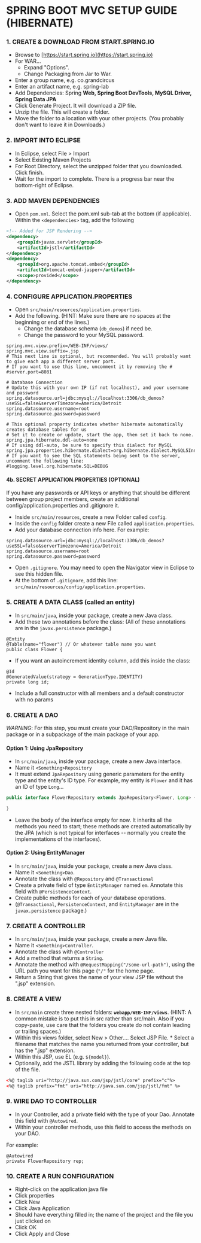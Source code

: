 # SPRING BOOT MVC SETUP GUIDE (HIBERNATE)

### 1. CREATE & DOWNLOAD FROM START.SPRING.IO
* Browse to [https://start.spring.io](https://start.spring.io)
* For WAR...
  * Expand "Options".
  * Change Packaging from Jar to War.
* Enter a group name, e.g. co.grandcircus
* Enter an artifact name, e.g. spring-lab
* Add Dependencies: Spring **Web, Spring Boot DevTools, MySQL Driver, Spring Data JPA**
* Click Generate Project. It will download a ZIP file.
* Unzip the file. This will create a folder.
* Move the folder to a location with your other projects. (You probably don't want to leave it in Downloads.)

### 2. IMPORT INTO ECLIPSE
* In Eclipse, select File > Import
* Select Existing Maven Projects
* For Root Directory, select the unzipped folder that you downloaded. Click finish.
* Wait for the import to complete. There is a progress bar near the bottom-right of Eclipse.

### 3. ADD MAVEN DEPENDENCIES
* Open `pom.xml`. Select the pom.xml sub-tab at the bottom (if applicable). Within the `<dependencies>` tag, add the following

```xml
<!-- Added for JSP Rendering -->
<dependency>
	<groupId>javax.servlet</groupId>
	<artifactId>jstl</artifactId>
</dependency>
<dependency>
	<groupId>org.apache.tomcat.embed</groupId>
	<artifactId>tomcat-embed-jasper</artifactId>
	<scope>provided</scope>
</dependency>
```

### 4. CONFIGURE APPLICATION.PROPERTIES
* Open `src/main/resources/application.properties`.
* Add the following. (HINT: Make sure there are no spaces at the beginning or end of the lines.)
  * Change the database schema (`db_demos`) if need be.
  * Change the password to your MySQL password.

```
spring.mvc.view.prefix=/WEB-INF/views/
spring.mvc.view.suffix=.jsp
# This next line is optional, but recommended. You will probably want to give each app a different server port.
# If you want to use this line, uncomment it by removing the #
#server.port=8081

# Database Connection
# Update this with your own IP (if not localhost), and your username and password
spring.datasource.url=jdbc:mysql://localhost:3306/db_demos?useSSL=false&serverTimezone=America/Detroit
spring.datasource.username=root
spring.datasource.password=password

# This optional property indicates whether hibernate automatically creates database tables for us
# Set it to create or update, start the app, then set it back to none.
spring.jpa.hibernate.ddl-auto=none
# If using ddl-auto, be sure to specify this dialect for MySQL
spring.jpa.properties.hibernate.dialect=org.hibernate.dialect.MySQL5InnoDBDialect
# If you want to see the SQL statements being sent to the server, uncomment the following line:
#logging.level.org.hibernate.SQL=DEBUG
```

#### 4b. SECRET APPLICATION.PROPERTIES (OPTIONAL)
If you have any passwords or API keys or anything that should be different between group project members, create an additional config/application.properties and .gitignore it.

* Inside `src/main/resources`, create a new Folder called `config`.
* Inside the `config` folder create a new File called `application.properties`.
* Add your database connection info here. For example:

```
spring.datasource.url=jdbc:mysql://localhost:3306/db_demos?useSSL=false&serverTimezone=America/Detroit
spring.datasource.username=root
spring.datasource.password=password
```
* Open `.gitignore`. You may need to open the Navigator view in Eclipse to see this hidden file.
* At the bottom of `.gitignore`, add this line: `src/main/resources/config/application.properties`.

### 5. CREATE A DATA CLASS (called an entity)
* In `src/main/java`, inside your package, create a new Java class.
* Add these two annotations before the class: (All of these annotations are in the `javax.persistence` package.)
```
@Entity
@Table(name="flower") // Or whatever table name you want
public class Flower {
```
* If you want an autoincrement identity column, add this inside the class:
```
@Id
@GeneratedValue(strategy = GenerationType.IDENTITY)
private long id;
```
* Include a full constructor with all members and a default constructor with no params

### 6. CREATE A DAO
*WARNING*: For this step, you must create your DAO/Repository in the main package or in a subpackage of the main package of your app.

#### Option 1: Using JpaRepository
* In `src/main/java`, inside your package, create a new Java interface.
* Name it `<Something>Repository`
* It must extend `JpaRepository` using generic parameters for the entity type and the entity's ID type. For example, my entity is `Flower` and it has an ID of type `Long`...

```java
public interface FlowerRepository extends JpaRepository<Flower, Long> {

}
```
* Leave the body of the interface empty for now. It inherits all the methods you need to start; these methods are created automatically by the JPA (which is not typical for interfaces -- normally you create the implementations of the interfaces).

#### Option 2: Using EntityManager
* In `src/main/java`, inside your package, create a new Java class.
* Name it `<Something>Dao`.
* Annotate the class with `@Repository` and `@Transactional`
* Create a private field of type `EntityManager` named `em`. Annotate this field with `@PersistenceContext`.
* Create public methods for each of your database operations.
* (`@Transactional`, `PersistenceContext`, and `EntityManager` are in the `javax.persistence` package.)

### 7. CREATE A CONTROLLER
* In `src/main/java`, inside your package, create a new Java file.
* Name it `<Something>Controller`.
* Annotate the class with `@Controller`
* Add a method that returns a `String`.
* Annotate the method with `@RequestMapping("/some-url-path")`, using the URL path you want for this page (`"/"` for the home page.
* Return a String that gives the name of your view JSP file without the ".jsp" extension.

### 8. CREATE A VIEW
* In `src/main` create three nested folders: **`webapp/WEB-INF/views`**. (HINT: A common mistake is to put this in src rather than src/main. Also if you copy-paste, use care that the folders you create do not contain leading or trailing spaces.)
* Within this views folder, select New > Other…. Select JSP File. * Select a filename that matches the name you returned from your controller, but has the ".jsp" extension.
* Within this JSP, use EL (e.g. `${model}`).
* Optionally, add the JSTL library by adding the following code at the top of the file.

```xml
<%@ taglib uri="http://java.sun.com/jsp/jstl/core" prefix="c"%>
<%@ taglib prefix="fmt" uri="http://java.sun.com/jsp/jstl/fmt" %>

```
### 9. WIRE DAO TO CONTROLLER
* In your Controller, add a private field with the type of your Dao. Annotate this field with `@Autowired`.
* Within your controller methods, use this field to access the methods on your DAO.

For example:

```
@Autowired
private FlowerRepository rep;
```

### 10. CREATE A RUN CONFIGURATION
* Right-click on the application java file
* Click properties
* Click New
* Click Java Application
* Should have everything filled in; the name of the project and the file you just clicked on
* Click OK
* Click Apply and Close

